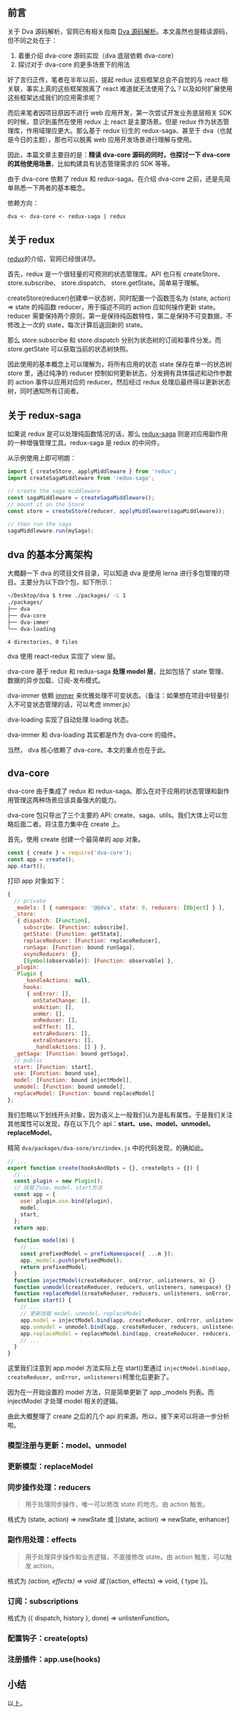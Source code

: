 ## 前言

关于 Dva 源码解析，官网已有相关指南 [Dva 源码解析](https://dvajs.com/guide/source-code-explore.html)。本文虽然也是精读源码，但不同之处在于：

1. 着重介绍 dva-core 源码实现（dva 底层依赖 dva-core）
2. 探讨对于 dva-core 的更多场景下的用法

好了言归正传，笔者在半年以前，提起 redux 这些框架总会不自觉的与 react 相关联，事实上真的这些框架脱离了 react 难道就无法使用了么？以及如何扩展使用这些框架达成我们的应用需求呢？

而后来笔者因项目原因不进行 web 应用开发，第一次尝试开发业务底层相关 SDK 的时候，意识到虽然在使用 redux 上 react 是主要场景。但是 redux 作为状态管理库，作用域理应更大。那么基于 redux 衍生的 redux-saga、甚至于 dva（也就是今日的主题），那也可以脱离 web 应用开发场景进行理解与使用。

因此，本篇文章主要目的是：**精读 dva-core 源码的同时，也探讨一下 dva-core 的其他使用场景**，比如构建具有状态管理需求的 SDK 等等。

由于 dva-core 依赖了 redux 和 redux-saga。在介绍 dva-core 之前，还是先简单熟悉一下两者的基本概念。

依赖方向：

```
dva <- dva-core <- redux-saga | redux
```

## 关于 redux

[redux](https://github.com/reduxjs/redux)的介绍，官网已经很详尽。

首先，redux 是一个很轻量的可预测的状态管理库。API 也只有 createStore、store.subscribe、 store.dispatch、 store.getState。简单易于理解。

createStore(reducer)创建单一状态树，同时配置一个函数签名为 (state, action) => state 的纯函数 reducer，用于描述不同的 action 应如何操作更新 state。
reducer 需要保持两个原则，第一是保持纯函数特性，第二是保持不可变数据，不修改上一次的 state，每次计算后返回新的 state。

那么 store.subscribe 和 store.dispatch 分别为状态树的订阅和事件分发。而 store.getState 可以获取当前的状态树快照。

因此使用的基本概念上可以理解为，将所有应用的状态 state 保存在单一的状态树 store 里，通过纯净的 reducer 控制如何更新状态，分发拥有具体描述和动作参数的 action 事件以应用对应的 reducer。然后经过 redux 处理后最终得以更新状态树，同时通知所有订阅者。

## 关于 redux-saga

如果说 redux 是可以处理纯函数情况的话，那么 [redux-saga](https://github.com/redux-saga/redux-saga) 则是对应用副作用的一种增强管理工具。redux-saga 是 redux 的中间件。

从示例使用上即可明朗：

```js
import { createStore, applyMiddleware } from 'redux';
import createSagaMiddleware from 'redux-saga';

// create the saga middleware
const sagaMiddleware = createSagaMiddleware();
// mount it on the Store
const store = createStore(reducer, applyMiddleware(sagaMiddleware));

// then run the saga
sagaMiddleware.run(mySaga);
```

## dva 的基本分离架构

大概翻一下 dva 的项目文件目录，可以知道 dva 是使用 lerna 进行多包管理的项目。主要分为以下四个包，如下所示：

```bash
~/Desktop/dva $ tree ./packages/ -L 1
./packages/
├── dva
├── dva-core
├── dva-immer
└── dva-loading

4 directories, 0 files
```

dva 使用 react-redux 实现了 view 层。

dva-core 基于 redux 和 redux-saga **处理 model 层**，比如包括了 state 管理、数据的异步加载、订阅-发布模式。

dva-immer 依赖 [immer](https://immerjs.github.io/immer/docs/introduction) 来优雅处理不可变状态。（备注：如果想在项目中轻量引入不可变状态管理的话，可以考虑 immer.js）

dva-loading 实现了自动处理 loading 状态。

dva-immer 和 dva-loading 其实都是作为 dva-core 的插件。

当然， dva 核心依赖了 dva-core。本文的重点也在于此。

## dva-core

dva-core 由于集成了 redux 和 redux-saga。那么在对于应用的状态管理和副作用管理这两种场景应该具备强大的能力。

dva-core 包只导出了三个主要的 API: create、saga、utils。我们大体上可以忽略后面二者。将注意力集中在 create 上。

首先，使用 create 创建一个最简单的 app 对象。

```js
const { create } = require('dva-core');
const app = create();
app.start();
```

打印 app 对象如下：

```js
{
  // private
  _models: [ { namespace: '@@dva', state: 0, reducers: [Object] } ],
  _store:
   { dispatch: [Function],
     subscribe: [Function: subscribe],
     getState: [Function: getState],
     replaceReducer: [Function: replaceReducer],
     runSaga: [Function: bound runSaga],
     asyncReducers: {},
     [Symbol(observable)]: [Function: observable] },
  _plugin:
   Plugin {
     _handleActions: null,
     hooks:
      { onError: [],
        onStateChange: [],
        onAction: [],
        onHmr: [],
        onReducer: [],
        onEffect: [],
        extraReducers: [],
        extraEnhancers: [],
        _handleActions: [] } },
  _getSaga: [Function: bound getSaga],
  // public
  start: [Function: start],
  use: [Function: bound use],
  model: [Function: bound injectModel],
  unmodel: [Function: bound unmodel],
  replaceModel: [Function: bound replaceModel]
};
```

我们忽略以下划线开头对象，因为语义上一般我们认为是私有属性。于是我们关注其他属性可以发现，存在以下几个 api：**start、use、model、unmodel、replaceModel**。

精简 `dva/packages/dva-core/src/index.js` 中的代码发现，的确如此。

```js
// ...
export function create(hooksAndOpts = {}, createOpts = {}) {
  // ...
  const plugin = new Plugin();
  // 挂载了use、model、start方法
  const app = {
    use: plugin.use.bind(plugin),
    model,
    start,
  };
  return app;

  function model(m) {
    // ...
    const prefixedModel = prefixNamespace({ ...m });
    app._models.push(prefixedModel);
    return prefixedModel;
  }
  function injectModel(createReducer, onError, unlisteners, m) {}
  function unmodel(createReducer, reducers, unlisteners, namespace) {}
  function replaceModel(createReducer, reducers, unlisteners, onError, m) {}
  function start() {
    // ...
    // 更新挂载 model、unmodel、replaceModel
    app.model = injectModel.bind(app, createReducer, onError, unlisteners);
    app.unmodel = unmodel.bind(app, createReducer, reducers, unlisteners);
    app.replaceModel = replaceModel.bind(app, createReducer, reducers, unlisteners, onError);
    // ...
  }
}
```

这里我们注意到 app.model 方法实际上在 start()里通过 `injectModel.bind(app, createReducer, onError, unlisteners)`柯里化后更新了。

因为在一开始设置的 model 方法，只是简单更新了 app.\_models 列表。而 injectModel 才处理 model 相关的逻辑。

由此大概整理了 create 之后的几个 api 的来源。所以，接下来可以将进一步分析啦。

### 模型注册与更新：model、unmodel


### 更新模型：replaceModel

### 同步操作处理：reducers

> 用于处理同步操作，唯一可以修改 state 的地方。由 action 触发。

格式为 (state, action) => newState 或 [(state, action) => newState, enhancer]

### 副作用处理：effects

> 用于处理异步操作和业务逻辑，不直接修改 state。由 action 触发，可以触发 action。

格式为 _(action, effects) => void 或 [_(action, effects) => void, { type }]。

### 订阅：subscriptions

格式为 ({ dispatch, history }, done) => unlistenFunction。

### 配置钩子：create(opts)

### 注册插件：app.use(hooks)

## 小结

以上。
